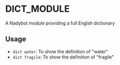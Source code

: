 # DICT_MODULE

A Nadybot module providing a full Englsh dictionary

## Usage

* `dict water`: To show the definition of "water"
* `dict fragile`: To show the definition of "fragile"
